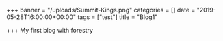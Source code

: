 +++
banner = "/uploads/Summit-Kings.png"
categories = []
date = "2019-05-28T16:00:00+00:00"
tags = ["test"]
title = "Blog1"

+++
My first blog with forestry